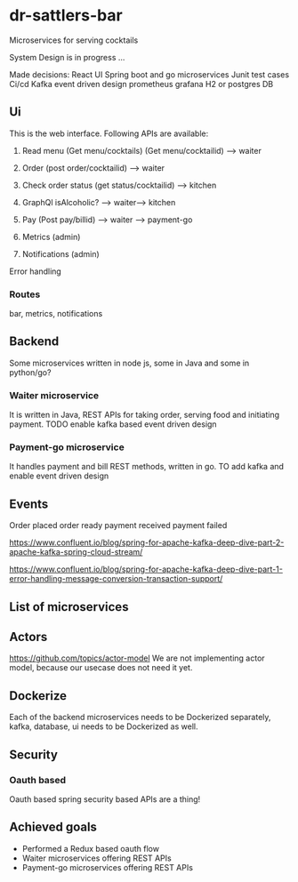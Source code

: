 # dr-sattlers-bar
Microservices for serving cocktails

System Design is in progress ...

Made decisions:
React UI
Spring boot and go microservices
Junit test cases
Ci/cd
Kafka event driven design
prometheus grafana
H2 or postgres DB

## Ui
This is the web interface. Following APIs are available:
1) Read menu (Get menu/cocktails) (Get menu/cocktailid) --> waiter
2) Order (post order/cocktailid) --> waiter
3) Check order status (get status/cocktailid) --> kitchen
4) GraphQl isAlcoholic? --> waiter--> kitchen
5) Pay (Post pay/billid) --> waiter --> payment-go

6) Metrics (admin)
7) Notifications (admin)

Error handling

### Routes
bar, metrics, notifications

## Backend
Some microservices written in node js, some in Java and some in python/go?

### Waiter microservice
It is written in Java, REST APIs for taking order, serving food and initiating payment. TODO enable kafka based event driven design
### Payment-go microservice
It handles payment and bill REST methods, written in go. TO add kafka and enable event driven design

## Events

Order placed
order ready
payment received
payment failed

https://www.confluent.io/blog/spring-for-apache-kafka-deep-dive-part-2-apache-kafka-spring-cloud-stream/

https://www.confluent.io/blog/spring-for-apache-kafka-deep-dive-part-1-error-handling-message-conversion-transaction-support/

## List of microservices

## Actors
https://github.com/topics/actor-model
We are not implementing actor model, because our usecase does not need it yet.

## Dockerize
Each of the backend microservices needs to be Dockerized separately, kafka, database, ui needs to be Dockerized as well.

## Security
### Oauth based
Oauth based spring security based APIs are a thing!

## Achieved goals
- Performed a Redux based oauth flow
- Waiter microservices offering REST APIs
- Payment-go microservices offering REST APIs



